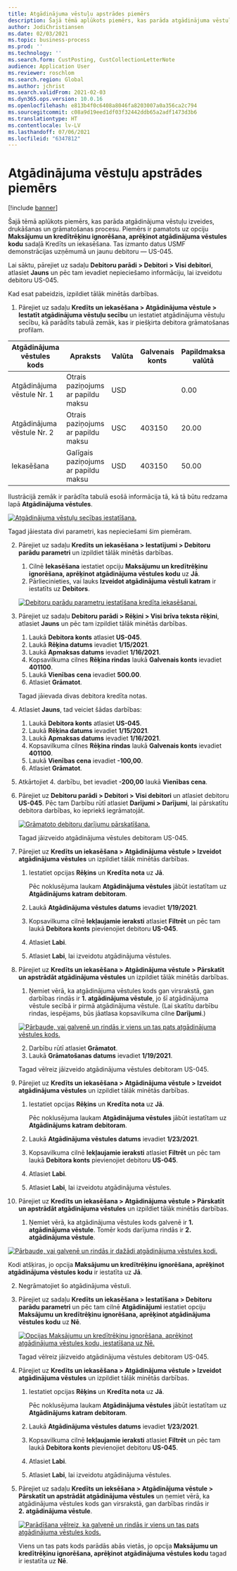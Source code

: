```yaml
---
title: Atgādinājuma vēstuļu apstrādes piemērs
description: Šajā tēmā aplūkots piemērs, kas parāda atgādinājuma vēstuļu izveides, drukāšanas un grāmatošanas procesu.
author: JodiChristiansen
ms.date: 02/03/2021
ms.topic: business-process
ms.prod: ''
ms.technology: ''
ms.search.form: CustPosting, CustCollectionLetterNote
audience: Application User
ms.reviewer: roschlom
ms.search.region: Global
ms.author: jchrist
ms.search.validFrom: 2021-02-03
ms.dyn365.ops.version: 10.0.16
ms.openlocfilehash: e813b4f0c6408a8046fa8203007a0a356ca2c794
ms.sourcegitcommit: c08a9d19eed1df03f32442ddb65a2adf1473d3b6
ms.translationtype: HT
ms.contentlocale: lv-LV
ms.lasthandoff: 07/06/2021
ms.locfileid: "6347812"
---
```

# <a name="process-collection-letters-example"></a>Atgādinājuma vēstuļu apstrādes piemērs

[!include [banner](../../includes/banner.md)]

Šajā tēmā aplūkots piemērs, kas parāda atgādinājuma vēstuļu izveides, drukāšanas un grāmatošanas procesu. Piemērs ir pamatots uz opciju **Maksājumu un kredītrēķinu ignorēšana, aprēķinot atgādinājuma vēstules kodu** sadaļā Kredīts un iekasēšana. Tas izmanto datus USMF demonstrācijas uzņēmumā un jaunu debitoru — US-045.

Lai sāktu, pārejiet uz sadaļu **Debitoru parādi \> Debitori \> Visi debitori**, atlasiet **Jauns** un pēc tam ievadiet nepieciešamo informāciju, lai izveidotu debitoru US-045.

Kad esat pabeidzis, izpildiet tālāk minētās darbības.

1. Pārejiet uz sadaļu **Kredīts un iekasēšana \> Atgādinājuma vēstule \> Iestatīt atgādinājuma vēstuļu secību** un iestatiet atgādinājuma vēstuļu secību, kā parādīts tabulā zemāk, kas ir piešķirta debitora grāmatošanas profilam.

|     Atgādinājuma vēstules kods      |     Apraksts                           |     Valūta      |     Galvenais konts        |     Papildmaksa valūtā     |     Minimālais nokavētais        |     Dienu bloķēšana      |
|---------------------------------  |---------------------------------------    |-----------------  |-----------------------    |-------------------------- |-----------------------    |---------------------  |
|     Atgādinājuma vēstule Nr. 1         |     Otrais paziņojums ar papildu maksu        |     USD           |                           |     0.00                  |     0.00                  |     2                 |
|     Atgādinājuma vēstule Nr. 2         |     Otrais paziņojums ar papildu maksu        |     USC           |     403150                |     20.00                 |     10,00                 |     3                 |
|     Iekasēšana                    |     Galīgais paziņojums ar papildu maksu         |     USD           |     403150                |     50.00                 |     100.00                |     15                |

Ilustrācijā zemāk ir parādīta tabulā esošā informācija tā, kā tā būtu redzama lapā **Atgādinājuma vēstules**. 

[![Atgādinājuma vēstuļu secības iestatīšana.](./media/Ignore-payments-creditmemos-1.PNG)](./media/Ignore-payments-creditmemos-1.PNG)

 Tagad jāiestata divi parametri, kas nepieciešami šim piemēram.

2. Pārejiet uz sadaļu **Kredīts un iekasēšana \> Iestatījumi \> Debitoru parādu parametri** un izpildiet tālāk minētās darbības.

    1. Cilnē **Iekasēšana** iestatiet opciju **Maksājumu un kredītrēķinu ignorēšana, aprēķinot atgādinājuma vēstules kodu** uz **Jā**.
    2. Pārliecinieties, vai lauks **Izveidot atgādinājuma vēstuli katram** ir iestatīts uz **Debitors**.

    [![Debitoru parādu parametru iestatīšana kredīta iekasēšanai.](./media/Ignore-payments-creditmemos-2.PNG)](./media/Ignore-payments-creditmemos-2.PNG)

3. Pārejiet uz sadaļu **Debitoru parādi \> Rēķini \> Visi brīva teksta rēķini**, atlasiet **Jauns** un pēc tam izpildiet tālāk minētās darbības.

    1. Laukā **Debitora konts** atlasiet **US-045**.
    2. Laukā **Rēķina datums** ievadiet **1/15/2021**.
    3. Laukā **Apmaksas datums** ievadiet **1/16/2021**.
    4. Kopsavilkuma cilnes **Rēķina rindas** laukā **Galvenais konts** ievadiet **401100**.
    5. Laukā **Vienības cena** ievadiet **500.00**.
    6. Atlasiet **Grāmatot**.

    Tagad jāievada divas debitora kredīta notas.

4. Atlasiet **Jauns**, tad veiciet šādas darbības:

    1. Laukā **Debitora konts** atlasiet **US-045**.
    2. Laukā **Rēķina datums** ievadiet **1/15/2021**.
    3. Laukā **Apmaksas datums** ievadiet **1/16/2021**.
    4. Kopsavilkuma cilnes **Rēķina rindas** laukā **Galvenais konts** ievadiet **401100**.
    5. Laukā **Vienības cena** ievadiet **-100,00**.
    6. Atlasiet **Grāmatot**.

5. Atkārtojiet 4. darbību, bet ievadiet **-200,00** laukā **Vienības cena**.
6. Pārejiet uz **Debitoru parādi \> Debitori \> Visi debitori** un atlasiet debitoru **US-045**. Pēc tam Darbību rūtī atlasiet **Darījumi \> Darījumi**, lai pārskatītu debitora darbības, ko iepriekš iegrāmatojāt.

    [![Grāmatoto debitoru darījumu pārskatīšana.](./media/Ignore-payments-creditmemos-3.PNG)](./media/Ignore-payments-creditmemos-3.PNG)

    Tagad jāizveido atgādinājuma vēstules debitoram US-045.

7. Pārejiet uz **Kredīts un iekasēšana \> Atgādinājuma vēstule \> Izveidot atgādinājuma vēstules** un izpildiet tālāk minētās darbības.

    1. Iestatiet opcijas **Rēķins** un **Kredīta nota** uz **Jā**.

        Pēc noklusējuma laukam **Atgādinājuma vēstules** jābūt iestatītam uz **Atgādinājums katram debitoram**.

    2. Laukā **Atgādinājuma vēstules datums** ievadiet **1/19/2021**.
    3. Kopsavilkuma cilnē **Iekļaujamie ieraksti** atlasiet **Filtrēt** un pēc tam laukā **Debitora konts** pievienojiet debitoru **US-045**.
    4. Atlasiet **Labi**.
    5. Atlasiet **Labi**, lai izveidotu atgādinājuma vēstules.

8. Pārejiet uz **Kredīts un iekasēšana \> Atgādinājuma vēstule \> Pārskatīt un apstrādāt atgādinājuma vēstules** un izpildiet tālāk minētās darbības.

    1. Ņemiet vērā, ka atgādinājuma vēstules kods gan virsrakstā, gan darbības rindās ir **1. atgādinājuma vēstule**, jo šī atgādinājuma vēstule secībā ir pirmā atgādinājuma vēstule. (Lai skatītu darbību rindas, iespējams, būs jāatlasa kopsavilkuma cilne **Darījumi**.)

   [![Pārbaude, vai galvenē un rindās ir viens un tas pats atgādinājuma vēstules kods.](./media/Ignore-payments-creditmemos-4.PNG)](./media/Ignore-payments-creditmemos-4.PNG)

    2. Darbību rūtī atlasiet **Grāmatot**.
    3. Laukā **Grāmatošanas datums** ievadiet **1/19/2021**.

    Tagad vēlreiz jāizveido atgādinājuma vēstules debitoram US-045.

9. Pārejiet uz **Kredīts un iekasēšana \> Atgādinājuma vēstule \> Izveidot atgādinājuma vēstules** un izpildiet tālāk minētās darbības.

    1. Iestatiet opcijas **Rēķins** un **Kredīta nota** uz **Jā**.

        Pēc noklusējuma laukam **Atgādinājuma vēstules** jābūt iestatītam uz **Atgādinājums katram debitoram**.

    2. Laukā **Atgādinājuma vēstules datums** ievadiet **1/23/2021**.
    3. Kopsavilkuma cilnē **Iekļaujamie ieraksti** atlasiet **Filtrēt** un pēc tam laukā **Debitora konts** pievienojiet debitoru **US-045**.
    4. Atlasiet **Labi**.
    5. Atlasiet **Labi**, lai izveidotu atgādinājuma vēstules.

10. Pārejiet uz **Kredīts un iekasēšana \> Atgādinājuma vēstule \> Pārskatīt un apstrādāt atgādinājuma vēstules** un izpildiet tālāk minētās darbības.

    1. Ņemiet vērā, ka atgādinājuma vēstules kods galvenē ir **1. atgādinājuma vēstule**. Tomēr kods darījuma rindās ir **2. atgādinājuma vēstule**.

   [![Pārbaude, vai galvenē un rindās ir dažādi atgādinājuma vēstules kodi.](./media/Ignore-payments-creditmemos-5.PNG)](./media/Ignore-payments-creditmemos-5.PNG)

  Kodi atšķiras, jo opcija **Maksājumu un kredītrēķinu ignorēšana, aprēķinot atgādinājuma vēstules kodu** ir iestatīta uz **Jā**.

  2. Negrāmatojiet šo atgādinājuma vēstuli.

11. Pārejiet uz sadaļu **Kredīts un iekasēšana \> Iestatīšana \> Debitoru parādu parametri** un pēc tam cilnē **Atgādinājumi** iestatiet opciju **Maksājumu un kredītrēķinu ignorēšana, aprēķinot atgādinājuma vēstules kodu** uz **Nē**.

    [![Opcijas Maksājumu un kredītrēķinu ignorēšana, aprēķinot atgādinājuma vēstules kodu, iestatīšana uz Nē.](./media/Ignore-payments-creditmemos-6.PNG)](./media/Ignore-payments-creditmemos-6.PNG)

    Tagad vēlreiz jāizveido atgādinājuma vēstules debitoram US-045.

12. Pārejiet uz **Kredīts un iekasēšana \> Atgādinājuma vēstule \> Izveidot atgādinājuma vēstules** un izpildiet tālāk minētās darbības.

    1. Iestatiet opcijas **Rēķins** un **Kredīta nota** uz **Jā**.

        Pēc noklusējuma laukam **Atgādinājuma vēstules** jābūt iestatītam uz **Atgādinājums katram debitoram**.

    2. Laukā **Atgādinājuma vēstules datums** ievadiet **1/23/2021**.
    3. Kopsavilkuma cilnē **Iekļaujamie ieraksti** atlasiet **Filtrēt** un pēc tam laukā **Debitora konts** pievienojiet debitoru **US-045**.
    4. Atlasiet **Labi**.
    5. Atlasiet **Labi**, lai izveidotu atgādinājuma vēstules.

13. Pārejiet uz sadaļu **Kredīts un ieksēšana \> Atgādinājuma vēstule \> Pārskatīt un apstrādāt atgādinājuma vēstules** un ņemiet vērā, ka atgādinājuma vēstules kods gan virsrakstā, gan darbības rindās ir **2. atgādinājuma vēstule**.

    [![Parādīšana vēlreiz, ka galvenē un rindās ir viens un tas pats atgādinājuma vēstules kods.](./media/Ignore-payments-creditmemos-7.PNG)](./media/Ignore-payments-creditmemos-7.PNG)

    Viens un tas pats kods parādās abās vietās, jo opcija **Maksājumu un kredītrēķinu ignorēšana, aprēķinot atgādinājuma vēstules kodu** tagad ir iestatīta uz **Nē**.
